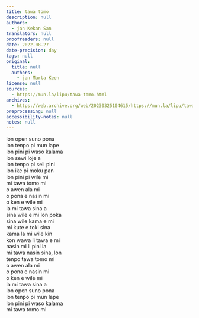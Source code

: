 ```yaml
---
title: tawa tomo
description: null
authors:
  - jan Kekan San
translators: null
proofreaders: null
date: 2022-08-27
date-precision: day
tags: null
original:
  title: null
  authors:
    - jan Marta Keen
license: null
sources:
  - https://mun.la/lipu/tawa-tomo.html
archives:
  - https://web.archive.org/web/20230325104615/https://mun.la/lipu/tawa-tomo.html
preprocessing: null
accessibility-notes: null
notes: null
---
```


lon open suno pona  
lon tenpo pi mun lape  
lon pini pi waso kalama  
lon sewi loje a  
lon tenpo pi seli pini  
lon ike pi moku pan  
lon pini pi wile mi  
mi tawa tomo mi  
o awen ala mi  
o pona e nasin mi  
o ken e wile mi  
la mi tawa sina a  
sina wile e mi lon poka  
sina wile kama e mi  
mi kute e toki sina  
kama la mi wile kin  
kon wawa li tawa e mi  
nasin mi li pini la  
mi tawa nasin sina, lon  
tenpo tawa tomo mi  
o awen ala mi  
o pona e nasin mi  
o ken e wile mi  
la mi tawa sina a  
lon open suno pona  
lon tenpo pi mun lape  
lon pini pi waso kalama  
mi tawa tomo mi
